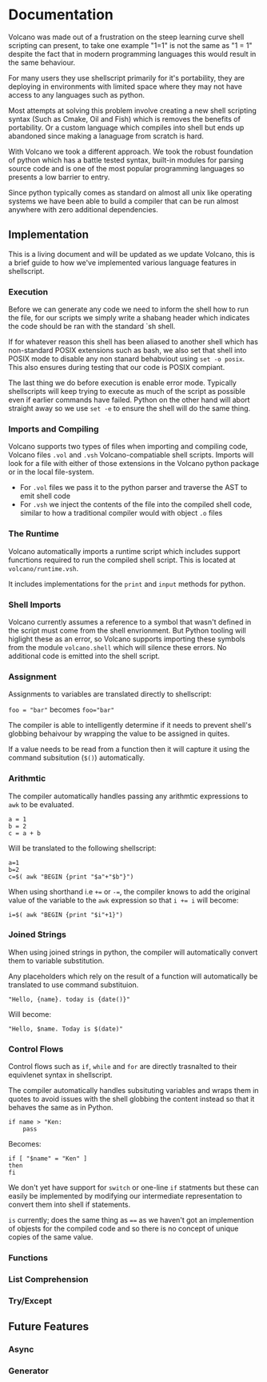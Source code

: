 # Documentation

Volcano was made out of a frustration on the steep learning curve shell scripting can present,
to take one example "1=1" is not the same as "1 = 1" despite the fact that in modern programming
languages this would result in the same behaviour.

For many users they use shellscript primarily for it's portability, they are deploying in 
environments with limited space where they may not have access to any languages such as python.

Most attempts at solving this problem involve creating a new shell scripting syntax (Such as Cmake, 
Oil and Fish) which is removes the benefits of portability. Or a custom language which compiles
into shell but ends up abandoned since making a lanaguage from scratch is hard.

With Volcano we took a different approach. We took the robust foundation of python which has a battle tested syntax, built-in modules for parsing source code and is one of the most popular
programming languages so presents a low barrier to entry. 

Since python typically comes as standard on almost all unix like  operating systems we have been
able to build a compiler that can be run almost anywhere with zero additional dependencies.

## Implementation

This is a living document and will be updated as we update Volcano, this is a brief guide to how
we've implemented various language features in shellscript.

### Execution

Before we can generate any code we need to inform the shell how to run the file, for our scripts
we simply write a shabang header which indicates the code should be ran with the standard `sh
shell.

If for whatever reason this shell has been aliased to another shell which has non-standard POSIX
extensions such as bash, we also set that shell into POSIX mode to disable any non stanard 
behabviout using `set -o posix`. This also ensures during testing that our code is POSIX compiant.

The last thing we do before execution is enable error mode. Typically shellscripts will keep trying
to execute as much of the script as possible even if earlier commands have failed. Python on the
other hand will abort straight away so we use `set -e` to ensure the shell will do the same thing.

### Imports and Compiling

Volcano supports two types of files when importing and compiling code, Volcano files `.vol` and `.vsh` Volcano-compatiable shell scripts. Imports will look for a file with either of those extensions in the
Volcano python package or in the local file-system.

- For `.vol` files we pass it to the python parser and traverse the AST to emit shell code 
- For `.vsh` we inject the contents of the file into the compiled shell code, similar to how a traditional
  compiler would with object `.o` files

### The Runtime

Volcano automatically imports a runtime script which includes support funcrtions required to run the 
compiled shell script. This is located at `volcano/runtime.vsh`.

It includes implementations for the `print` and `input` methods for python.

### Shell Imports

Volcano currently assumes a reference to a symbol that wasn't defined in the script must come from
the shell envrionment. But Python tooling will higlight these as an error, so Volcano supports importing
these symbols from the module `volcano.shell` which will silence these errors. No additional code is
emitted into the shell script.

### Assignment

Assignments to variables are translated directly to shellscript:

`foo = "bar"` becomes `foo="bar"`

The compiler is able to intelligently determine if it needs to prevent shell's globbing behaivour by wrapping the value to be assigned in quites.

If a value needs to be read from a function then it will
capture it using the command subsitution (`$()`) automatically.

### Arithmtic

The compiler automatically handles passing any arithmtic
expressions to `awk` to be evaluated.

```
a = 1
b = 2
c = a + b
```

Will be translated to the following shellscript:

```
a=1
b=2
c=$( awk "BEGIN {print "$a"+"$b"}")
```

When using shorthand i.e `+=` or `-=`, the compiler knows
to add the original value of the variable to the `awk` 
expression so that `i += i` will become:

```
i=$( awk "BEGIN {print "$i"+1}")
```

### Joined Strings

When using joined strings in python, the compiler will 
automatically convert them to variable substitution.

Any placeholders which rely on the result of a function
will automatically be translated to use command substituion.

```
"Hello, {name}. today is {date()}"
```

Will become:

```
"Hello, $name. Today is $(date)"
```

### Control Flows

Control flows such as `if`, `while` and `for` are directly
trasnalted to their equivlenet syntax in shellscript.

The compiler automatically handles subsituting variables
and wraps them in quotes to avoid issues with the shell
globbing the content instead so that it behaves the same
as in Python.

```
if name > "Ken:
    pass
```

Becomes:

```
if [ "$name" = "Ken" ]
then
fi
```

We don't yet have support for `switch` or one-line `if` 
statments but these can easily be implemented by 
modifying our intermediate representation to convert them
into shell if statements.

`is` currently; does the same thing as `==` as we haven't
got an implemention of objests for the compiled code and
so there is no concept of unique copies of the same
value.

### Functions

### List Comprehension

### Try/Except

## Future Features

### Async

### Generator